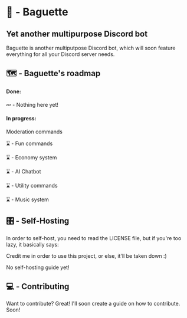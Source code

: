 # 🥖 - Baguette
## Yet another multipurpose Discord bot

Baguette is another multiputpose Discord bot, which will 
soon feature everything for all your Discord server needs.

## 🗺 - Baguette's roadmap

#### Done:

💤 - Nothing here yet!

#### In progress:
Moderation commands

⌛ - Fun commands

⌛ - Economy system

⌛ - AI Chatbot

⌛ - Utility commands

⌛ - Music system

## 🎛 - Self-Hosting

In order to self-host, you need to read the LICENSE file, but if you're too lazy, it basically says:

Credit me in order to use this project, or else, it'll be taken down :)

No self-hosting guide yet!

## 💻 - Contributing

Want to contribute? Great! I'll soon create a guide on how to contribute. Soon!
